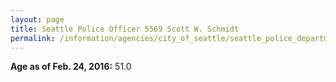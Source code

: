 ```yaml
---
layout: page
title: Seattle Police Officer 5569 Scott W. Schmidt
permalink: /information/agencies/city_of_seattle/seattle_police_department/copbook/5569/
---
```


**Age as of Feb. 24, 2016:** 51.0
